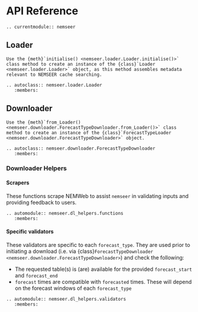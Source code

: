 # API Reference

```{eval-rst}
.. currentmodule:: nemseer
```

## Loader

```{note}
Use the {meth}`initialise() <nemseer.loader.Loader.initialise()>` class method to create an instance of the {class}`Loader <nemseer.loader.Loader>` object, as this method assembles metadata relevant to NEMSEER cache searching.
```

```{eval-rst}
.. autoclass:: nemseer.loader.Loader
   :members:
```

## Downloader

```{note}
Use the {meth}`from_Loader() <nemseer.downloader.ForecastTypeDownloader.from_Loader()>` class method to create an instance of the {class}`ForecastTypeLoader <nemseer.downloader.ForecastTypeDownloader>` object.
```

```{eval-rst}
.. autoclass:: nemseer.downloader.ForecastTypeDownloader
   :members:
```

### Downloader Helpers

#### Scrapers

These functions scrape NEMWeb to assist `nemseer` in validating inputs and providing feedback to users.

```{eval-rst}
.. automodule:: nemseer.dl_helpers.functions
   :members:
```

#### Specific validators

These validators are specific to each `forecast_type`. They are used prior to initiating a download (i.e. via {class}`ForecastTypeDownloader <nemseer.downloader.ForecastTypeDownloader>`) and check the following:

- The requested table(s) is (are) available for the provided `forecast_start` and `forecast_end`
- `forecast` times are compatible with `forecasted` times. These will depend on the forecast windows of each `forecast_type`

```{eval-rst}
.. automodule:: nemseer.dl_helpers.validators
   :members:
```
